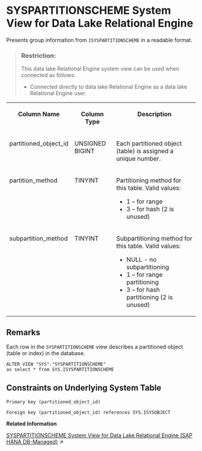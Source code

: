 <!-- loioa5d551b784f21015b3eabb10e5074fd2 -->

# SYSPARTITIONSCHEME System View for Data Lake Relational Engine

Presents group information from `ISYSPARTITIONSCHEME` in a readable format.



> ### Restriction:  
> This data lake Relational Engine system view can be used when connected as follows:
> 
> -   Connected directly to data lake Relational Engine as a data lake Relational Engine user.




<table>
<tr>
<th valign="top">

Column Name



</th>
<th valign="top">

Column Type



</th>
<th valign="top">

Description



</th>
</tr>
<tr>
<td valign="top">

partitioned\_object\_id



</td>
<td valign="top">

UNSIGNED BIGINT



</td>
<td valign="top">

Each partitioned object \(table\) is assigned a unique number.



</td>
</tr>
<tr>
<td valign="top">

partition\_method



</td>
<td valign="top">

TINYINT



</td>
<td valign="top">

Partitioning method for this table. Valid values:

-   1 – for range
-   3 – for hash \(2 is unused\)



</td>
</tr>
<tr>
<td valign="top">

subpartition\_method



</td>
<td valign="top">

TINYINT



</td>
<td valign="top">

Subpartitioning method for this table. Valid values:

-   NULL - no subpartitioning
-   1 – for range partitioning
-   3 – for hash partitioning \(2 is unused\)



</td>
</tr>
</table>



<a name="loioa5d551b784f21015b3eabb10e5074fd2__SYSPARTITIONSCHEME_remarks1"/>

## Remarks

Each row in the `SYSPARTITIONSCHEME` view describes a partitioned object \(table or index\) in the database.

```
ALTER VIEW "SYS"."SYSPARTITIONSCHEME"
as select * from SYS.ISYSPARTITIONSCHEME
```



<a name="loioa5d551b784f21015b3eabb10e5074fd2__SYSPARTITIONSCHEME_contstraints"/>

## Constraints on Underlying System Table

```
Primary key (partitioned_object_id)
```

```
Foreign key (partitioned_object_id) references SYS.ISYSOBJECT
```

**Related Information**  


[SYSPARTITIONSCHEME System View for Data Lake Relational Engine (SAP HANA DB-Managed)](https://help.sap.com/viewer/a898e08b84f21015969fa437e89860c8/2023_1_QRC/en-US/4f05e41823a145a4812e4bb783bdc650.html "Presents group information from ISYSPARTITIONSCHEME in a readable format.") :arrow_upper_right:

